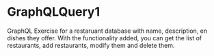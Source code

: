 # GraphQLQuery1
GraphQL Exercise for a restaruant database with name, description, en dishes they offer.
With the functionality added, you can get the list of restaurants, add restaurants, modify them and delete them.
